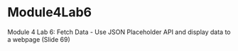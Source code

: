 # Module4Lab6
Module 4 Lab 6: Fetch Data - Use JSON Placeholder API and display data to a webpage (Slide 69)

